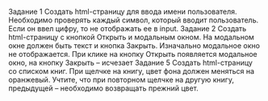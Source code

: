 Задание 1
Создать html-страницу для ввода имени пользователя.
Необходимо проверять каждый символ, который вводит пользователь. Если он ввел цифру, то не отображать ее в input.
Задание 2
Создать html-страницу с кнопкой Открыть и модальным
окном. На модальном окне должен быть текст и кнопка Закрыть.
Изначально модальное окно не отображается. При клике на
кнопку Открыть появляется модальное окно, на кнопку Закрыть –
исчезает
Задание 5
Создать html-страницу со списком книг.
При щелчке на книгу, цвет фона должен меняться на оранжевый.
Учтите, что при повторном щелчке на другую книгу, предыдущей –
необходимо возвращать прежний цвет.
